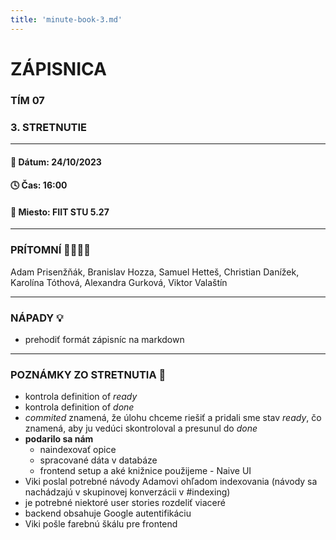 ```yaml
---
title: 'minute-book-3.md'
---
```


# ZÁPISNICA

### TÍM 07

### 3. STRETNUTIE

---

#### 📆 Dátum: 24/10/2023

#### 🕓 Čas: 16:00

#### 📍 Miesto: FIIT STU 5.27

---

### PRÍTOMNÍ 👩‍👨‍👧‍👦

Adam Prisenžňák, Branislav Hozza, Samuel Hetteš, Christian Danížek, Karolína Tóthová, Alexandra Gurková, Viktor Valaštín

---

### NÁPADY 💡

- prehodiť formát zápisníc na markdown

---

### POZNÁMKY ZO STRETNUTIA 📝

- kontrola definition of _ready_
- kontrola definition of _done_
- _commited_ znamená, že úlohu chceme riešiť a pridali sme stav _ready_, čo znamená, aby ju vedúci skontroloval a presunul do _done_
- **podarilo sa nám**
  - naindexovať opice
  - spracované dáta v databáze
  - frontend setup a aké knižnice použijeme - Naive UI
- Viki poslal potrebné návody Adamovi ohľadom indexovania (návody sa nachádzajú v skupinovej konverzácii v #indexing)
- je potrebné niektoré user stories rozdeliť viaceré
- backend obsahuje Google autentifikáciu
- Viki pošle farebnú škálu pre frontend

